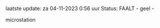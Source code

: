 laatste update: 
za 04-11-2023  0:56   uur 
Status: FAALT - geel - 
<div class="service Y">microstation</div>